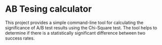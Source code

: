 # AB Tesing calculator
 This project provides a simple command-line tool for calculating the significance of A/B test results using the Chi-Square test. The tool helps to determine if there is a statistically significant difference between two success rates.
